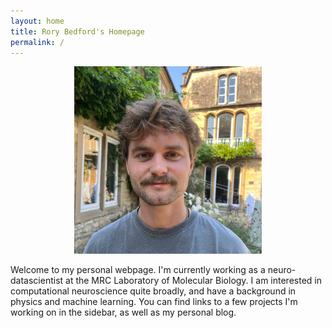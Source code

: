 ```yaml
---
layout: home
title: Rory Bedford's Homepage
permalink: /
---
```


<div style="text-align:center">
    <img src="assets/profile.jpeg" alt="Profile picture" style="width:300px;"/>
</div>

Welcome to my personal webpage. I'm currently working as a neuro-datascientist at the MRC Laboratory of Molecular Biology. I am interested in computational neuroscience quite broadly, and have a background in physics and machine learning. You can find links to a few projects I'm working on in the sidebar, as well as my personal blog.
